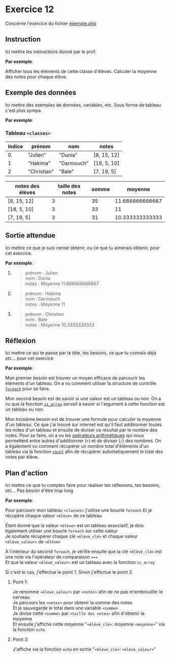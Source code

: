 # Exercice 12

Concerne l'exercice du fichier [exemple.php](exemple.php)

## Instruction

Ici mettre les instructions donné par le prof.

**Par exemple**:

Afficher tous les éléments de cette classe d'élèves. Calculer la moyenne des
notes pour chaque élève.

## Exemple des données

Ici mettre des exemples de données, variables, etc. Sous forme de tableau c'est
plus sympa.

**Par exemple**:

### Tableau `<classes>`

| indice | prénom      | nom        | notes       |
| ------ | ----------- | ---------- | ----------- |
| 0      | "Julien"    | "Dunia"    | [8, 15, 12] |
| 1      | "Hakima"    | "Darmouch" | [18, 5, 10] |
| 2      | "Christian" | "Bale"     | [7, 19, 5]  |

| notes des élèves | taille des notes | somme | moyenne         |
| ---------------- | ---------------- | ----- | --------------- |
| [8, 15, 12]      | 3                | 35    | 11.666666666667 |
| [18, 5, 10]      | 3                | 33    | 11              |
| [7, 19, 5]       | 3                | 31    | 10.333333333333 |

## Sortie attendue

Ici mettre ce que je suis censé obtenir, ou ce que tu aimerais obtenir, pour cet
exercice.

**Par exemple**:

1. > prénom : Julien  
   > nom : Dunia  
   > notes : Moyenne 11.666666666667

2. > prénom : Hakima  
   > nom : Darmouch  
   > notes : Moyenne 11

3. > prénom : Christian  
   > nom : Bale  
   > notes : Moyenne 10.3333333333

## Réflexion

Ici mettre ce qui te passe par la tête, tes besoins, ce que tu connais déjà
etc... pour cet exercice

**Par exemple**:

Mon premier besoin est trouver un moyen efficace de parcourir les éléments d'un
tableau. On a vu comment utiliser la structure de contrôle
[`foreach`](https://www.php.net/manual/fr/control-structures.foreach.php) pour
se faire.

Mon second besoin est de savoir si une valeur est un tableau ou non. On a vu que
la fonction [`is_array`](https://www.php.net/manual/fr/function.is-array.php)
servait à savoir si l'argument à cette fonction est un tableau ou non.

Mon troisième besoin est de trouver une formule pour calculer la moyenne d'un
tableau. Ce que j'ai trouvé sur internet est qu'il faut additionner toutes les
notes d'un tableau et ensuite de diviser ce résultat par le nombre des notes.
Pour se faire, on a vu les [opérateurs arithmétiques](https://www.php.net/manual/fr/language.operators.arithmetic.php)
qui nous permettent entre autres d'additionner (`+`) et de diviser (`/`) des
nombres. On a également vu comment récupérer un nombre total d'éléments d'un
tableau via la fonction [`count`](https://www.php.net/manual/fr/function.count.php)
afin de récupérer automatiquement le total des notes par élève.

## Plan d'action

Ici mettre ce que tu comptes faire pour réaliser tes réflexions, tes besoins,
etc... Pas besoin d'être trop long

**Par exemple**:

Pour parcourir mon tableau `<classes>` j'utilise une boucle `foreach`
Et je récupère chaque valeur `<élève>` de ce tableau

Étant donné que la valeur `<élève>` est un tableau associatif, je dois également utiliser une boucle `foreach` sur cette valeur  
Je souhaite récupérer chaque clé `<élève_clé>` et chaque valeur `<élève_valeur>` de `<élève>`

À l'intérieur du second `foreach`, je vérifie ensuite que la clé `<élève_clé>` est une note via l'opérateur de comparaison `===`  
Et que la valeur `<élève_valeur>` est un tableau avec la fonction `is_array`

Si c'est le cas, j'effectue le point 1. Sinon j'effectue le point 2.

1. Point 1:

   Je renomme `<élève_valeur>` par `<notes>` afin de ne pas m'embrouiller le cerveau  
   Je parcours les `<notes>` pour obtenir la somme des notes  
   Et je sauvegarde le total dans une variable `<somme>`  
   Je divise cette `<somme>` par `<taille des notes>` afin d'obtenir la moyenne  
   Et ensuite j'affiche cette moyenne "`<élève_clé>`: moyenne `<moyenne>`" via la fonction `echo`

2. Point 2:

   J'affiche via la fonction `echo` en sortie "`<élève_clé>`: `<élève_valeur>`"
